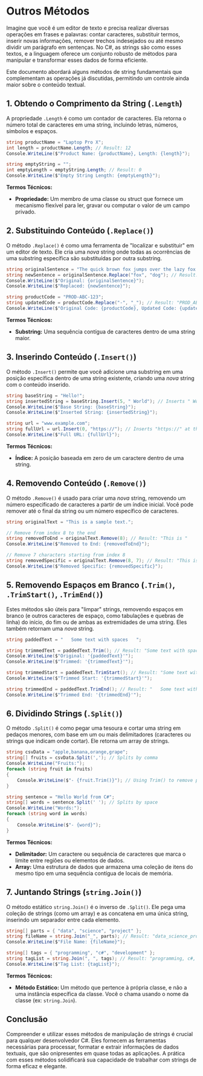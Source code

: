 # Outros Métodos

Imagine que você é um editor de texto e precisa realizar diversas operações em frases e palavras: contar caracteres, substituir termos, inserir novas informações, remover trechos indesejados ou até mesmo dividir um parágrafo em sentenças. No C#, as strings são como esses textos, e a linguagem oferece um conjunto robusto de métodos para manipular e transformar esses dados de forma eficiente.

Este documento abordará alguns métodos de string fundamentais que complementam as operações já discutidas, permitindo um controle ainda maior sobre o conteúdo textual.

## 1. Obtendo o Comprimento da String (`.Length`)

A propriedade `.Length` é como um contador de caracteres. Ela retorna o número total de caracteres em uma string, incluindo letras, números, símbolos e espaços.

```c#
string productName = "Laptop Pro X";
int length = productName.Length; // Result: 12
Console.WriteLine($"Product Name: {productName}, Length: {length}");

string emptyString = "";
int emptyLength = emptyString.Length; // Result: 0
Console.WriteLine($"Empty String Length: {emptyLength}");
```

**Termos Técnicos:**

*   **Propriedade:** Um membro de uma classe ou struct que fornece um mecanismo flexível para ler, gravar ou computar o valor de um campo privado.

## 2. Substituindo Conteúdo (`.Replace()`)

O método `.Replace()` é como uma ferramenta de "localizar e substituir" em um editor de texto. Ele cria uma *nova* string onde todas as ocorrências de uma substring específica são substituídas por outra substring.

```c#
string originalSentence = "The quick brown fox jumps over the lazy fox.";
string newSentence = originalSentence.Replace("fox", "dog"); // Result: "The quick brown dog jumps over the lazy dog."
Console.WriteLine($"Original: {originalSentence}");
Console.WriteLine($"Replaced: {newSentence}");

string productCode = "PROD-ABC-123";
string updatedCode = productCode.Replace("-", "_"); // Result: "PROD_ABC_123"
Console.WriteLine($"Original Code: {productCode}, Updated Code: {updatedCode}");
```

**Termos Técnicos:**

*   **Substring:** Uma sequência contígua de caracteres dentro de uma string maior.

## 3. Inserindo Conteúdo (`.Insert()`)

O método `.Insert()` permite que você adicione uma substring em uma posição específica dentro de uma string existente, criando uma *nova* string com o conteúdo inserido.

```c#
string baseString = "Hello!";
string insertedString = baseString.Insert(5, " World"); // Inserts " World" at index 5. Result: "Hello World!"
Console.WriteLine($"Base String: {baseString}");
Console.WriteLine($"Inserted String: {insertedString}");

string url = "www.example.com";
string fullUrl = url.Insert(0, "https://"); // Inserts "https://" at the beginning (index 0). Result: "https://www.example.com"
Console.WriteLine($"Full URL: {fullUrl}");
```

**Termos Técnicos:**

*   **Índice:** A posição baseada em zero de um caractere dentro de uma string.

## 4. Removendo Conteúdo (`.Remove()`)

O método `.Remove()` é usado para criar uma *nova* string, removendo um número especificado de caracteres a partir de um índice inicial. Você pode remover até o final da string ou um número específico de caracteres.

```c#
string originalText = "This is a sample text.";

// Remove from index 8 to the end
string removedToEnd = originalText.Remove(8); // Result: "This is "
Console.WriteLine($"Removed to End: {removedToEnd}");

// Remove 7 characters starting from index 8
string removedSpecific = originalText.Remove(8, 7); // Result: "This is text."
Console.WriteLine($"Removed Specific: {removedSpecific}");
```

## 5. Removendo Espaços em Branco (`.Trim()`, `.TrimStart()`, `.TrimEnd()`)

Estes métodos são úteis para "limpar" strings, removendo espaços em branco (e outros caracteres de espaço, como tabulações e quebras de linha) do início, do fim ou de ambas as extremidades de uma string. Eles também retornam uma *nova* string.

```c#
string paddedText = "   Some text with spaces   ";

string trimmedText = paddedText.Trim(); // Result: "Some text with spaces"
Console.WriteLine($"Original: '{paddedText}'");
Console.WriteLine($"Trimmed: '{trimmedText}'");

string trimmedStart = paddedText.TrimStart(); // Result: "Some text with spaces   "
Console.WriteLine($"Trimmed Start: '{trimmedStart}'");

string trimmedEnd = paddedText.TrimEnd(); // Result: "   Some text with spaces"
Console.WriteLine($"Trimmed End: '{trimmedEnd}'");
```

## 6. Dividindo Strings (`.Split()`)

O método `.Split()` é como pegar uma tesoura e cortar uma string em pedaços menores, com base em um ou mais delimitadores (caracteres ou strings que indicam onde cortar). Ele retorna um array de strings.

```c#
string csvData = "apple,banana,orange,grape";
string[] fruits = csvData.Split(','); // Splits by comma
Console.WriteLine("Fruits:");
foreach (string fruit in fruits)
{
    Console.WriteLine($"- {fruit.Trim()}"); // Using Trim() to remove potential spaces after comma
}

string sentence = "Hello World from C#";
string[] words = sentence.Split(' '); // Splits by space
Console.WriteLine("Words:");
foreach (string word in words)
{
    Console.WriteLine($"- {word}");
}
```

**Termos Técnicos:**

*   **Delimitador:** Um caractere ou sequência de caracteres que marca o limite entre regiões ou elementos de dados.
*   **Array:** Uma estrutura de dados que armazena uma coleção de itens do mesmo tipo em uma sequência contígua de locais de memória.

## 7. Juntando Strings (`string.Join()`)

O método estático `string.Join()` é o inverso de `.Split()`. Ele pega uma coleção de strings (como um array) e as concatena em uma única string, inserindo um separador entre cada elemento.

```c#
string[] parts = { "data", "science", "project" };
string fileName = string.Join("_", parts); // Result: "data_science_project"
Console.WriteLine($"File Name: {fileName}");

string[] tags = { "programming", "c#", "development" };
string tagList = string.Join(", ", tags); // Result: "programming, c#, development"
Console.WriteLine($"Tag List: {tagList}");
```

**Termos Técnicos:**

*   **Método Estático:** Um método que pertence à própria classe, e não a uma instância específica da classe. Você o chama usando o nome da classe (ex: `string.Join`).

## Conclusão

Compreender e utilizar esses métodos de manipulação de strings é crucial para qualquer desenvolvedor C#. Eles fornecem as ferramentas necessárias para processar, formatar e extrair informações de dados textuais, que são onipresentes em quase todas as aplicações. A prática com esses métodos solidificará sua capacidade de trabalhar com strings de forma eficaz e elegante.